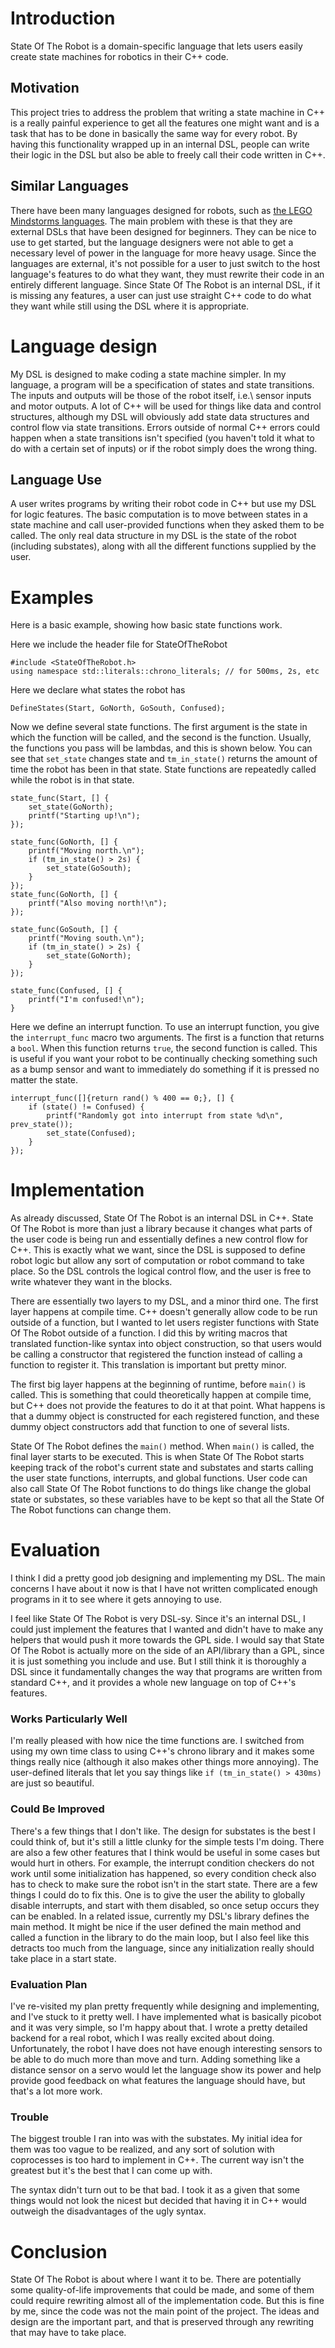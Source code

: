 # Introduction

State Of The Robot is a domain-specific language that lets users easily create
state machines for robotics in their C++ code.

## Motivation
This project tries to address the problem that writing a state machine in C++
is a really painful experience to get all the features one might want and is a
task that has to be done in basically the same way for every robot. By having
this functionality wrapped up in an internal DSL, people can write their logic
in the DSL but also be able to freely call their code written in C++.

## Similar Languages
There have been many languages designed for robots, such as [the LEGO Mindstorms
languages](http://www.legoengineering.com/program/nxt-g/). The main problem with
these is that they are external DSLs that have been designed for beginners. They
can be nice to use to get started, but the language designers were not able to
get a necessary level of power in the language for more heavy usage. Since the
languages are external, it's not possible for a user to just switch to the host
language's features to do what they want, they must rewrite their code in an
entirely different language. Since State Of The Robot is an internal DSL, if it
is missing any features, a user can just use straight C++ code to do what they
want while still using the DSL where it is appropriate.

# Language design
My DSL is designed to make coding a state machine simpler. In my language, a
program will be a specification of states and state transitions. The inputs and
outputs will be those of the robot itself, i.e.\ sensor inputs and motor
outputs. A lot of C++ will be used for things like data and control structures,
although my DSL will obviously add state data structures and control flow via
state transitions. Errors outside of normal C++ errors could happen when a state
transitions isn't specified (you haven't told it what to do with a certain set
of inputs) or if the robot simply does the wrong thing.

## Language Use
A user writes programs by writing their robot code in C++ but use my DSL for
logic features. The basic computation is to move between states in a state
machine and call user-provided functions when they asked them to be called. The
only real data structure in my DSL is the state of the robot (including
substates), along with all the different functions supplied by the user.

# Examples
Here is a basic example, showing how basic state functions work.

Here we include the header file for StateOfTheRobot
```
#include <StateOfTheRobot.h>
using namespace std::literals::chrono_literals; // for 500ms, 2s, etc
```

Here we declare what states the robot has
```
DefineStates(Start, GoNorth, GoSouth, Confused);
```

Now we define several state functions. The first argument is the state in which
the function will be called, and the second is the function. Usually, the
functions you pass will be lambdas, and this is shown below. You can see that
`set_state` changes state and `tm_in_state()` returns the amount of time the
robot has been in that state. State functions are repeatedly called while the
robot is in that state.
```
state_func(Start, [] {
    set_state(GoNorth);
    printf("Starting up!\n");
});

state_func(GoNorth, [] {
    printf("Moving north.\n");
    if (tm_in_state() > 2s) {
        set_state(GoSouth);
    }
});
state_func(GoNorth, [] {
    printf("Also moving north!\n");
});

state_func(GoSouth, [] {
    printf("Moving south.\n");
    if (tm_in_state() > 2s) {
        set_state(GoNorth);
    }
});

state_func(Confused, [] {
    printf("I'm confused!\n");
}
```

Here we define an interrupt function. To use an interrupt function, you give the
`interrupt_func` macro two arguments. The first is a function that returns a
`bool`. When this function returns `true`, the second function is called. This
is useful if you want your robot to be continually checking something such as a
bump sensor and want to immediately do something if it is pressed no matter the
state.
```
interrupt_func([]{return rand() % 400 == 0;}, [] {
    if (state() != Confused) {
        printf("Randomly got into interrupt from state %d\n", prev_state());
        set_state(Confused);
    }
});
```

# Implementation
As already discussed, State Of The Robot is an internal DSL in C++. State Of The
Robot is more than just a library because it changes what parts of the user code
is being run and essentially defines a new control flow for C++. This is exactly
what we want, since the DSL is supposed to define robot logic but allow any sort
of computation or robot command to take place. So the DSL controls the logical
control flow, and the user is free to write whatever they want in the blocks.

There are essentially two layers to my DSL, and a minor third one. The first
layer happens at compile time. C++ doesn't generally allow code to be run
outside of a function, but I wanted to let users register functions with State
Of The Robot outside of a function. I did this by writing macros that translated
function-like syntax into object construction, so that users would be calling a
constructor that registered the function instead of calling a function to
register it. This translation is important but pretty minor.

The first big layer happens at the beginning of runtime, before `main()` is
called. This is something that could theoretically happen at compile time, but
C++ does not provide the features to do it at that point. What happens is that a
dummy object is constructed for each registered function, and these dummy
object constructors add that function to one of several lists.

State Of The Robot defines the `main()` method. When `main()` is called, the
final layer starts to be executed. This is when State Of The Robot starts
keeping track of the robot's current state and substates and starts calling the
user state functions, interrupts, and global functions. User code can also call
State Of The Robot functions to do things like change the global state or
substates, so these variables have to be kept so that all the State Of The Robot
functions can change them.

# Evaluation
I think I did a pretty good job designing and implementing my DSL. The main
concerns I have about it now is that I have not written complicated enough
programs in it to see where it gets annoying to use.

I feel like State Of The Robot is very DSL-sy. Since it's an internal DSL, I
could just implement the features that I wanted and didn't have to make any
helpers that would push it more towards the GPL side. I would say that State Of
The Robot is actually more on the side of an API/library than a GPL, since it is
just something you include and use. But I still think it is thoroughly a DSL
since it fundamentally changes the way that programs are written from standard
C++, and it provides a whole new language on top of C++'s features. 

### Works Particularly Well
I'm really pleased with how nice the time functions are. I switched from using
my own time class to using C++'s chrono library and it makes some things really
nice (although it also makes other things more annoying). The user-defined
literals that let you say things like `if (tm_in_state() > 430ms)` are just so
beautiful.

### Could Be Improved
There's a few things that I don't like. The design for substates is the best I
could think of, but it's still a little clunky for the simple tests I'm doing.
There are also a few other features that I think would be useful in some cases
but would hurt in others. For example, the interrupt condition checkers do not
work until some initialization has happened, so every condition check also has
to check to make sure the robot isn't in the start state. There are a few things
I could do to fix this. One is to give the user the ability to globally disable
interrupts, and start with them disabled, so once setup occurs they can be
enabled. In a related issue, currently my DSL's library defines the main method.
It might be nice if the user defined the main method and called a function in
the library to do the main loop, but I also feel like this detracts too much
from the language, since any initialization really should take place in a start
state.

### Evaluation Plan
I've re-visited my plan pretty frequently while designing and implementing, and
I've stuck to it pretty well. I have implemented what is basically picobot and
it was very simple, so I'm happy about that. I wrote a pretty detailed backend
for a real robot, which I was really excited about doing. Unfortunately, the
robot I have does not have enough interesting sensors to be able to do much more
than move and turn. Adding something like a distance sensor on a servo would let
the language show its power and help provide good feedback on what features the
language should have, but that's a lot more work.

### Trouble
The biggest trouble I ran into was with the substates. My initial idea for them
was too vague to be realized, and any sort of solution with coprocesses is too
hard to implement in C++. The current way isn't the greatest but it's the best
that I can come up with.

The syntax didn't turn out to be that bad. I took it as a given that some things
would not look the nicest but decided that having it in C++ would outweigh the
disadvantages of the ugly syntax.

# Conclusion
State Of The Robot is about where I want it to be. There are potentially some
quality-of-life improvements that could be made, and some of them could require
rewriting almost all of the implementation code. But this is fine by me, since
the code was not the main point of the project. The ideas and design are the
important part, and that is preserved through any rewriting that may have to
take place.
